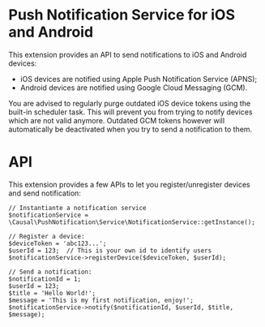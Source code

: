 Push Notification Service for iOS and Android
=============================================

This extension provides an API to send notifications to iOS and Android devices:

- iOS devices are notified using Apple Push Notification Service (APNS);
- Android devices are notified using Google Cloud Messaging (GCM).

You are advised to regularly purge outdated iOS device tokens using the built-in scheduler task. This will prevent you
from trying to notify devices which are not valid anymore. Outdated GCM tokens however will automatically be deactivated
when you try to send a notification to them.


# API

This extension provides a few APIs to let you register/unregister devices and send notification:

```
// Instantiante a notification service
$notificationService = \Causal\PushNotification\Service\NotificationService::getInstance();

// Register a device:
$deviceToken = 'abc123...';
$userId = 123;  // This is your own id to identify users
$notificationService->registerDevice($deviceToken, $userId);

// Send a notification:
$notificationId = 1;
$userId = 123;
$title = 'Hello World!';
$message = 'This is my first notification, enjoy!';
$notificationService->notify($notificationId, $userId, $title, $message);
```
